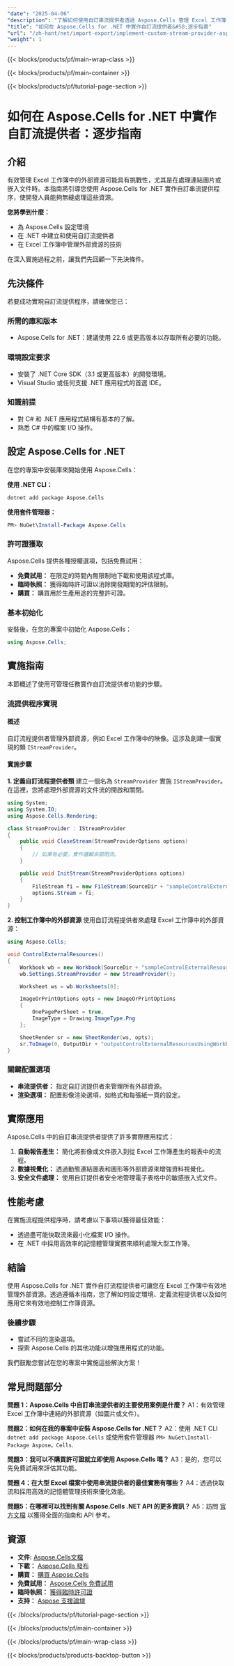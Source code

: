 ```yaml
---
"date": "2025-04-06"
"description": "了解如何使用自訂串流提供者透過 Aspose.Cells 管理 Excel 工作簿中的外部資源。本指南涵蓋設定、實施和實際應用。"
"title": "如何在 Aspose.Cells for .NET 中實作自訂流提供者&#58;逐步指南"
"url": "/zh-hant/net/import-export/implement-custom-stream-provider-aspose-cells-dotnet/"
"weight": 1
---
```


{{< blocks/products/pf/main-wrap-class >}}

{{< blocks/products/pf/main-container >}}

{{< blocks/products/pf/tutorial-page-section >}}


# 如何在 Aspose.Cells for .NET 中實作自訂流提供者：逐步指南

## 介紹

有效管理 Excel 工作簿中的外部資源可能具有挑戰性，尤其是在處理連結圖片或嵌入文件時。本指南將引導您使用 Aspose.Cells for .NET 實作自訂串流提供程序，使開發人員能夠無縫處理這些資源。

**您將學到什麼：**
- 為 Aspose.Cells 設定環境
- 在 .NET 中建立和使用自訂流提供者
- 在 Excel 工作簿中管理外部資源的技術

在深入實施過程之前，讓我們先回顧一下先決條件。

## 先決條件

若要成功實現自訂流提供程序，請確保您已：

### 所需的庫和版本
- Aspose.Cells for .NET：建議使用 22.6 或更高版本以存取所有必要的功能。

### 環境設定要求
- 安裝了 .NET Core SDK（3.1 或更高版本）的開發環境。
- Visual Studio 或任何支援 .NET 應用程式的首選 IDE。

### 知識前提
- 對 C# 和 .NET 應用程式結構有基本的了解。
- 熟悉 C# 中的檔案 I/O 操作。

## 設定 Aspose.Cells for .NET

在您的專案中安裝庫來開始使用 Aspose.Cells：

**使用 .NET CLI：**
```bash
dotnet add package Aspose.Cells
```

**使用套件管理器：**
```powershell
PM> NuGet\Install-Package Aspose.Cells
```

### 許可證獲取
Aspose.Cells 提供各種授權選項，包括免費試用：
- **免費試用：** 在限定的時間內無限制地下載和使用該程式庫。
- **臨時執照：** 獲得臨時許可證以消除開發期間的評估限制。
- **購買：** 購買用於生產用途的完整許可證。

### 基本初始化
安裝後，在您的專案中初始化 Aspose.Cells：
```csharp
using Aspose.Cells;
```

## 實施指南

本節概述了使用可管理任務實作自訂流提供者功能的步驟。

### 流提供程序實現

#### 概述
自訂流程提供者管理外部資源，例如 Excel 工作簿中的映像。這涉及創建一個實現的類 `IStreamProvider`。

#### 實施步驟
**1. 定義自訂流程提供者類**
建立一個名為 `StreamProvider` 實施 `IStreamProvider`。在這裡，您將處理外部資源的文件流的開啟和關閉。
```csharp
using System;
using System.IO;
using Aspose.Cells.Rendering;

class StreamProvider : IStreamProvider
{
    public void CloseStream(StreamProviderOptions options)
    {
        // 如果有必要，實作邏輯來關閉流。
    }

    public void InitStream(StreamProviderOptions options)
    {
        FileStream fi = new FileStream(SourceDir + "sampleControlExternalResourcesUsingWorkbookSetting_StreamProvider.png", FileMode.OpenOrCreate, FileAccess.Read);
        options.Stream = fi;
    }
}
```

**2. 控制工作簿中的外部資源**
使用自訂流程提供者來處理 Excel 工作簿中的外部資源：
```csharp
using Aspose.Cells;

void ControlExternalResources()
{
    Workbook wb = new Workbook(SourceDir + "sampleControlExternalResourcesUsingWorkbookSetting_StreamProvider.xlsx");
    wb.Settings.StreamProvider = new StreamProvider();

    Worksheet ws = wb.Worksheets[0];

    ImageOrPrintOptions opts = new ImageOrPrintOptions
    {
        OnePagePerSheet = true,
        ImageType = Drawing.ImageType.Png
    };

    SheetRender sr = new SheetRender(ws, opts);
    sr.ToImage(0, OutputDir + "outputControlExternalResourcesUsingWorkbookSetting_StreamProvider.png");
}
```

### 關鍵配置選項
- **串流提供者：** 指定自訂流提供者來管理所有外部資源。
- **渲染選項：** 配置影像渲染選項，如格式和每張紙一頁的設定。

## 實際應用
Aspose.Cells 中的自訂串流提供者提供了許多實際應用程式：
1. **自動報告產生：** 簡化將影像或文件嵌入到從 Excel 工作簿產生的報表中的流程。
2. **數據視覺化：** 透過動態連結圖表和圖形等外部資源來增強資料視覺化。
3. **安全文件處理：** 使用自訂提供者安全地管理電子表格中的敏感嵌入式文件。

## 性能考慮
在實施流程提供程序時，請考慮以下事項以獲得最佳效能：
- 透過盡可能快取流來最小化檔案 I/O 操作。
- 在 .NET 中採用高效率的記憶體管理實務來順利處理大型工作簿。

## 結論
使用 Aspose.Cells for .NET 實作自訂流程提供者可讓您在 Excel 工作簿中有效地管理外部資源。透過遵循本指南，您了解如何設定環境、定義流程提供者以及如何應用它來有效地控制工作簿資源。

### 後續步驟
- 嘗試不同的渲染選項。
- 探索 Aspose.Cells 的其他功能以增強應用程式的功能。

我們鼓勵您嘗試在您的專案中實施這些解決方案！

## 常見問題部分

**問題 1：Aspose.Cells 中自訂串流提供者的主要使用案例是什麼？**
A1：有效管理 Excel 工作簿中連結的外部資源（如圖片或文件）。

**問題2：如何在我的專案中安裝 Aspose.Cells for .NET？**
A2：使用 .NET CLI `dotnet add package Aspose.Cells` 或使用套件管理器 `PM> NuGet\Install-Package Aspose。Cells`.

**問題3：我可以不購買許可證就立即使用 Aspose.Cells 嗎？**
A3：是的，您可以先免費試用來評估其功能。

**問題 4：在大型 Excel 檔案中使用串流提供者的最佳實務有哪些？**
A4：透過快取流和採用高效的記憶體管理技術來優化效能。

**問題5：在哪裡可以找到有關 Aspose.Cells .NET API 的更多資訊？**
A5：訪問 [官方文檔](https://reference.aspose.com/cells/net/) 以獲得全面的指南和 API 參考。

## 資源
- **文件:** [Aspose.Cells文檔](https://reference.aspose.com/cells/net/)
- **下載：** [Aspose.Cells 發布](https://releases.aspose.com/cells/net/)
- **購買：** [購買 Aspose.Cells](https://purchase.aspose.com/buy)
- **免費試用：** [Aspose.Cells 免費試用](https://releases.aspose.com/cells/net/)
- **臨時執照：** [獲得臨時許可證](https://purchase.aspose.com/temporary-license/)
- **支持：** [Aspose 支援論壇](https://forum.aspose.com/c/cells/9)


{{< /blocks/products/pf/tutorial-page-section >}}

{{< /blocks/products/pf/main-container >}}

{{< /blocks/products/pf/main-wrap-class >}}

{{< blocks/products/products-backtop-button >}}